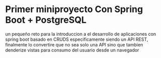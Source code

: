 <div>
  <h1 class="titulo">Primer miniproyecto Con Spring Boot + PostgreSQL</h1>
  <p>un pequeño reto para la introduccion a el desarrollo de aplicaciones con spring boot 
  basado en CRUDS especificamente siendo un API REST, finalmente lo convertire que no sea solo una API sino que
  tambien denderize vistas para consumo del usuario desde un navegador</p>
</div>

